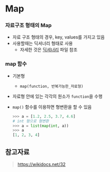 # Map

### 자료구조 형태의 Map

- 자료 구조 형태의 경우, key, values를 가지고 있음
- 사용할때는 딕셔너리 형태로 사용
  - 자세한 것은 [딕셔너리](./딕셔너리.md) 파일 참조



### map 함수

- 기본형
  
  - `map(function, 반복가능한_자료형)`
  
- 자료형 안에 있는 각각의 원소가 `function`을 수행

- `map()` 함수를 이용하면 형변환을 할 수 있음

  ```python
  >>> a = [1.2, 2.5, 3.7, 4.6]
  # int 형으로 형변환
  >>> a = list(map(int, a))
  >>> a
  [1, 2, 3, 4]
  ```

  



## 참고자료

> https://wikidocs.net/32